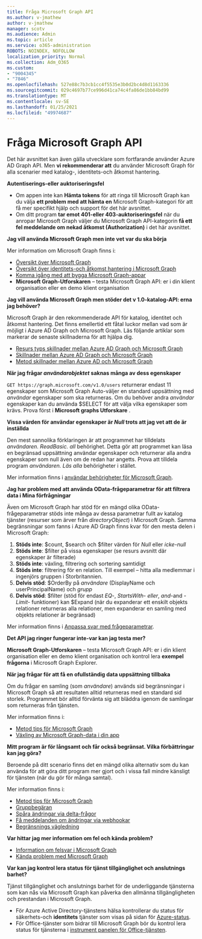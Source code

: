 ```yaml
---
title: Fråga Microsoft Graph API
ms.author: v-jmathew
author: v-jmathew
manager: scotv
ms.audience: Admin
ms.topic: article
ms.service: o365-administration
ROBOTS: NOINDEX, NOFOLLOW
localization_priority: Normal
ms.collection: Adm_O365
ms.custom:
- "9004345"
- "7846"
ms.openlocfilehash: 527e88c7b3cb1cc4f5535e3b0d2bc4d8d1163336
ms.sourcegitcommit: 029c4697b77ce996d41ca74c4fa86de1bb84bd99
ms.translationtype: MT
ms.contentlocale: sv-SE
ms.lasthandoff: 01/25/2021
ms.locfileid: "49974687"
---
```

# <a name="querying-the-microsoft-graph-api"></a>Fråga Microsoft Graph API

Det här avsnittet kan även gälla utvecklare som fortfarande använder Azure AD Graph API. Men **vi rekommenderar att** du använder Microsoft Graph för alla scenarier med katalog-, identitets-och åtkomst hantering.

**Autentiserings-eller auktoriseringsfel**

- Om appen inte kan **Hämta tokens** för att ringa till Microsoft Graph kan du välja **ett problem med att hämta en** Microsoft Graph-kategori för att få mer specifikt hjälp och support för det här avsnittet.
- Om ditt program **tar emot 401-eller 403-auktoriseringsfel** när du anropar Microsoft Graph väljer du Microsoft Graph API-kategorin **få ett fel meddelande om nekad åtkomst (Authorization)** i det här avsnittet.

**Jag vill använda Microsoft Graph men inte vet var du ska börja**

Mer information om Microsoft Graph finns i:

- [Översikt över Microsoft Graph](https://docs.microsoft.com/graph/overview)
- [Översikt över identitets-och åtkomst hantering i Microsoft Graph](https://docs.microsoft.com/graph/azuread-identity-access-management-concept-overview)
- [Komma igång med att bygga Microsoft Graph-appar](https://docs.microsoft.com/graph/)
- **Microsoft Graph-Utforskaren** – testa Microsoft Graph API: er i din klient organisation eller en demo klient organisation

**Jag vill använda Microsoft Graph men stöder det v 1.0-katalog-API: erna jag behöver?**

Microsoft Graph är den rekommenderade API för katalog, identitet och åtkomst hantering. Det finns emellertid ett fåtal luckor mellan vad som är möjligt i Azure AD Graph och Microsoft Graph. Läs följande artiklar som markerar de senaste skillnaderna för att hjälpa dig.

- [Resurs typs skillnader mellan Azure AD Graph och Microsoft Graph](https://docs.microsoft.com/graph/migrate-azure-ad-graph-resource-differences)
- [Skillnader mellan Azure AD Graph och Microsoft Graph](https://docs.microsoft.com/graph/migrate-azure-ad-graph-property-differences)
- [Metod skillnader mellan Azure AD och Microsoft Graph](https://docs.microsoft.com/graph/migrate-azure-ad-graph-method-differences)

**När jag frågar *användarobjektet* saknas många av dess egenskaper**

`GET https://graph.microsoft.com/v1.0/users` returnerar endast 11 egenskaper som Microsoft Graph Auto-väljer en standard uppsättning med *användar* egenskaper som ska returneras. Om du behöver andra *användar* egenskaper kan du använda $SELECT för att välja vilka egenskaper som krävs. Prova först i **Microsoft graphs Utforskare** .

**Vissa värden för användar egenskaper är *Null* trots att jag vet att de är inställda**

Den mest sannolika förklaringen är att programmet har tilldelats *användaren. ReadBasic. all* behörighet. Detta gör att programmet kan läsa en begränsad uppsättning användar egenskaper och returnerar alla andra egenskaper som null även om de redan har angetts. Prova att tilldela program *användaren. Läs alla* behörigheter i stället.

Mer information finns i [användar behörigheter för Microsoft Graph](https://docs.microsoft.com/graph/permissions-reference#user-permissions).

**Jag har problem med att använda OData-frågeparametrar för att filtrera data i Mina förfrågningar**

Även om Microsoft Graph har stöd för en mängd olika OData-frågeparametrar stöds inte många av dessa parametrar fullt av katalog tjänster (resurser som ärver från *directoryObject*) i Microsoft Graph. Samma begränsningar som fanns i Azure AD Graph finns kvar för den mesta delen i Microsoft Graph:

1. **Stöds inte**: $count, $search och $filter värden för *Null* eller *icke-null*
2. **Stöds inte**: $filter på vissa egenskaper (se resurs avsnitt där egenskaper är filterade)
3. **Stöds inte**: växling, filtrering och sortering samtidigt
4. **Stöds inte**: filtrering för en relation. Till exempel – hitta alla medlemmar i ingenjörs gruppen i Storbritannien.
5. **Delvis stöd**: $OrderBy på *användare* (DisplayName och userPrincipalName) och *grupp*
6. **Delvis stöd**: $filter (stöd för endast *EQ*-, *StartsWith*- *eller*, *and*-and *-Limit-* funktioner) kan $Expand (när du expanderar ett enskilt objekts relationer returneras alla relationer, men expanderar en samling med objekts relationer är begränsad)

Mer information finns i [Anpassa svar med frågeparametrar](https://docs.microsoft.com/graph/query-parameters).

**Det API jag ringer fungerar inte-var kan jag testa mer?**

**Microsoft Graph-Utforskaren** – testa Microsoft Graph API: er i din klient organisation eller en demo klient organisation och kontrol lera **exempel frågorna** i Microsoft Graph Explorer.

**När jag frågar för att få en ofullständig data uppsättning tillbaka**

Om du frågar en samling (som *användare*) används sid begränsningar i Microsoft Graph så att resultaten alltid returneras med en standard sid storlek. Programmet bör alltid förvänta sig att bläddra igenom de samlingar som returneras från tjänsten.

Mer information finns i:

- [Metod tips för Microsoft Graph](https://docs.microsoft.com/graph/best-practices-concept)
- [Växling av Microsoft Graph-data i din app](https://docs.microsoft.com/graph/paging)

**Mitt program är för långsamt och får också begränsat. Vilka förbättringar kan jag göra?**

Beroende på ditt scenario finns det en mängd olika alternativ som du kan använda för att göra ditt program mer gjort och i vissa fall mindre känsligt för tjänsten (när du gör för många samtal).

Mer information finns i:

- [Metod tips för Microsoft Graph](https://docs.microsoft.com/graph/best-practices-concept)
- [Gruppbegäran](https://docs.microsoft.com/graph/json-batching)
- [Spåra ändringar via delta-frågor](https://docs.microsoft.com/graph/delta-query-overview)
- [Få meddelanden om ändringar via webhookar](https://docs.microsoft.com/graph/webhooks)
- [Begränsnings vägledning](https://docs.microsoft.com/graph/throttling)

**Var hittar jag mer information om fel och kända problem?**

- [Information om felsvar i Microsoft Graph](https://docs.microsoft.com/graph/errors)
- [Kända problem med Microsoft Graph](https://docs.microsoft.com/graph/known-issues)

**Var kan jag kontrol lera status för tjänst tillgänglighet och anslutnings barhet?**

Tjänst tillgänglighet och anslutnings barhet för de underliggande tjänsterna som kan nås via Microsoft Graph kan påverka den allmänna tillgängligheten och prestandan i Microsoft Graph.

- För Azure Active Directory-tjänstens hälsa kontrollerar du status för säkerhets-och **identitets** tjänster som visas på sidan för [Azure-status](https://azure.microsoft.com/status/).
- För Office-tjänster som bidrar till Microsoft Graph bör du kontrol lera status för tjänsterna i [instrument panelen för Office-tjänsten](https://portal.office.com/adminportal/home#/servicehealth).
